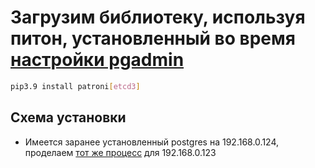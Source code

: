 # Загрузим библиотеку, используя питон, установленный во время [настройки pgadmin](https://github.com/vloldik/devopspractice/blob/main/task1/installing%20pgadmin.md)
```bash
pip3.9 install patroni[etcd3]
```
## Схема установки

- Имеется заранее установленный postgres на 192.168.0.124, проделаем [тот же процесс](https://github.com/vloldik/devopspractice/blob/main/task1/installing%20PG.md) для 192.168.0.123
